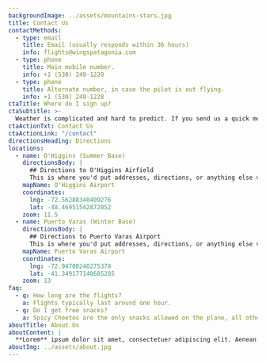 ```yaml
---
backgroundImage: ../assets/mountains-stars.jpg
title: Contact Us
contactMethods:
  - type: email
    title: Email (usually responds within 36 hours)
    info: flights@wingspatagonia.com
  - type: phone
    title: Main mobile number.
    info: +1 (530) 249-1228
  - type: phone
    title: Alternate number, in case the pilot is out flying.
    info: +1 (530) 249-1228
ctaTitle: Where do I sign up?
ctaSubtitle: >-
  Weather is complicated and hard to predict. If you send us a quick message we can arrange the perfect flight for your epic adventure. We’ll get right back to you, promise.
ctaActionTxt: Contact Us
ctaActionLink: "/contact"
directionsHeading: Directions
locations:
  - name: O'Higgins (Summer Base)
    directionsBody: |
      ## Directions to O'Higgins Airfield
      This is where you'd put addresses, directions, or anything else visitors would need to know.
    mapName: O'Higgins Airport
    coordinates:
      lng: -72.56288340409276
      lat: -48.46951542872052
    zoom: 11.5
  - name: Puerto Varas (Winter Base)
    directionsBody: |
      ## Directions to Puerto Varas Airport
      This is where you'd put addresses, directions, or anything else visitors would need to know.
    mapName: Puerto Varas Airport
    coordinates:
      lng: -72.94708240275378
      lat: -41.349177140685285
    zoom: 13
faq:
  - q: How long are the flights?
    a: Flights typically last around one hour.
  - q: Do I get free snacks?
    a: Spicy Cheetos are the only snacks allowed on the plane, all other snacks will be confiscated.
aboutTitle: About Us
aboutContent: |
  **Lorem** ipsum dolor sit amet, consectetuer adipiscing elit. Aenean commodo ligula eget dolor. Aenean massa. Cum sociis natoque penatibus et magnis dis parturient montes, nascetur ridiculus mus. Donec quam felis, ultricies nec pellentesque eu, pretium quis, sem. Nulla consequat massa quis enim.Lorem ipsum dolor sit amet, consectetuer adipiscing elit. Aenean commodo ligula eget dolor. Aenean massa. Cum sociis natoque penatibus et magnis dis parturient montes.
aboutImg: ../assets/about.jpg
---
```

